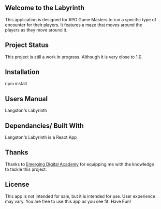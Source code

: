 ## Welcome to the Labyrinth

This application is designed for RPG Game Masters to run a specific type of encounter for their players.  It features a maze that moves around the players as they move around it.  


## Project Status

This project is still a work in progress.  Although it is very close to 1.0.


## Installation

npm install


## Users Manual

Langston's Labyrinth 


## Dependancies/ Built With

Langston's Labyrinth is a React App


## Thanks

Thanks to [Emerging Digital Academy](https://www.emergingacademy.org/) for equipping me with the knowledge to tackle this project.


## License

This app is not intended for sale, but it is intended for use.  User experience may vary.  You are free to use this app as you see fit.  Have Fun!
